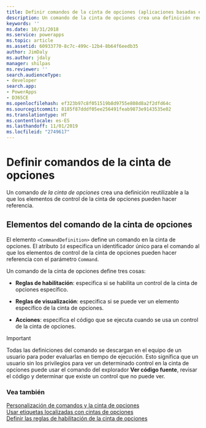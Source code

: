 ```yaml
---
title: Definir comandos de la cinta de opciones (aplicaciones basadas en modelos) | Microsoft Docs
description: Un comando de la cinta de opciones crea una definición reutilizable a la que los elementos de control de la cinta de opciones pueden hacer referencia.
keywords: ''
ms.date: 10/31/2018
ms.service: powerapps
ms.topic: article
ms.assetid: 60933770-8c7c-499c-12b4-8b64f6eedb35
author: JimDaly
ms.author: jdaly
manager: shilpas
ms.reviewer: ''
search.audienceType:
- developer
search.app:
- PowerApps
- D365CE
ms.openlocfilehash: ef323b97c8f051519b8d9755e808d8a2f2dfd64c
ms.sourcegitcommit: 8185f87dddf05ee256491feab9873e9143535e02
ms.translationtype: HT
ms.contentlocale: es-ES
ms.lasthandoff: 11/01/2019
ms.locfileid: "2749617"
---
```

# <a name="define-ribbon-commands"></a>Definir comandos de la cinta de opciones

<!-- https://docs.microsoft.com/dynamics365/customer-engagement/developer/customize-dev/define-ribbon-commands -->

Un comando *de la cinta de opciones* crea una definición reutilizable a la que los elementos de control de la cinta de opciones pueden hacer referencia.  
  
## <a name="ribbon-command-elements"></a>Elementos del comando de la cinta de opciones  
 El elemento `<CommandDefinition>` define un comando en la cinta de opciones. El atributo `Id` especifica un identificador único para el comando al que los elementos de control de la cinta de opciones pueden hacer referencia con el parámetro `Command`.  
  
 Un comando de la cinta de opciones define tres cosas:  
  
- **Reglas de habilitación**: especifica si se habilita un control de la cinta de opciones específico.  
  
- **Reglas de visualización**: especifica si se puede ver un elemento específico de la cinta de opciones.  
  
- **Acciones**: especifica el código que se ejecuta cuando se usa un control de la cinta de opciones.  
  
> [!IMPORTANT]
>  Todas las definiciones del comando se descargan en el equipo de un usuario para poder evaluarlas en tiempo de ejecución. Esto significa que un usuario sin los privilegios para ver un determinado control en la cinta de opciones puede usar el comando del explorador **Ver código fuente**, revisar el código y determinar que existe un control que no puede ver.  
  
### <a name="see-also"></a>Vea también  
 [Personalización de comandos y la cinta de opciones](customize-commands-ribbon.md)   
 [Usar etiquetas localizadas con cintas de opciones](use-localized-labels-ribbons.md)   
 [Definir las reglas de habilitación de la cinta de opciones](define-ribbon-enable-rules.md)
